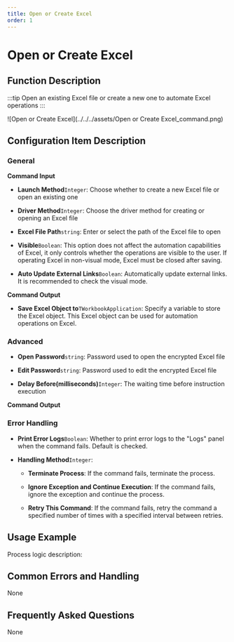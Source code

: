 ```yaml
---
title: Open or Create Excel
order: 1
---
```


# Open or Create Excel

## Function Description

:::tip 
Open an existing Excel file or create a new one to automate Excel operations
:::

![Open or Create Excel](../../../assets/Open or Create Excel_command.png)

## Configuration Item Description

### General

**Command Input**

- **Launch Method**`Integer`: Choose whether to create a new Excel file or open an existing one

- **Driver Method**`Integer`: Choose the driver method for creating or opening an Excel file

- **Excel File Path**`string`: Enter or select the path of the Excel file to open

- **Visible**`Boolean`: This option does not affect the automation capabilities of Excel, it only controls whether the operations are visible to the user. If operating Excel in non-visual mode, Excel must be closed after saving.

- **Auto Update External Links**`Boolean`: Automatically update external links. It is recommended to check the visual mode.


**Command Output**

- **Save Excel Object to**`TWorkbookApplication`: Specify a variable to store the Excel object. This Excel object can be used for automation operations on Excel.

### Advanced

- **Open Password**`string`: Password used to open the encrypted Excel file

- **Edit Password**`string`: Password used to edit the encrypted Excel file

- **Delay Before(milliseconds)**`Integer`: The waiting time before instruction execution


**Command Output**

### Error Handling

- **Print Error Logs**`Boolean`: Whether to print error logs to the "Logs" panel when the command fails. Default is checked. 

- **Handling Method**`Integer`:

    - **Terminate Process**: If the command fails, terminate the process.

    - **Ignore Exception and Continue Execution**: If the command fails, ignore the exception and continue the process.

    - **Retry This Command**: If the command fails, retry the command a specified number of times with a specified interval between retries.

## Usage Example

Process logic description:

## Common Errors and Handling

None

## Frequently Asked Questions

None

